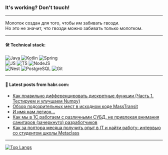 ### It's working? Don't touch!

---
Молоток создан для того, чтобы им забивать гвозди. <br>
Но это не значит, что гвозди можно забивать только молотком.

---

#### 🛠️ Technical stack:

![Java](https://img.shields.io/badge/Java-informational?logo=Oracle&style=flat&logoColor=white&color=FF4500)
![Kotlin](https://img.shields.io/badge/Kotlin-informational?logo=Kotlin&style=flat&logoColor=white&color=774D97)
![Spring](https://img.shields.io/badge/SpringBoot-informational?logo=SpringBoot&style=flat&logoColor=white&color=6DB33F) <br>
![JS](https://img.shields.io/badge/JS-informational?logo=javaScript&style=flat&logoColor=black&color=F7Df1E)
![TS](https://img.shields.io/badge/TypeScript-informational?logo=typeScript&style=flat&logoColor=black&color=0667A8)
![NodeJS](https://img.shields.io/badge/NodeJS-informational?logo=node.js&style=flat&logoColor=white&color=70A760) <br>
![Nest](https://img.shields.io/badge/NestJS-informational?logo=NestJS&style=flat&logoColor=white&color=E0234E)
![PostgreSQL](https://img.shields.io/badge/PostgreSQL-informational?logo=PostgreSQL&style=flat&logoColor=white&color=DAA520)
![Git](https://img.shields.io/badge/Git-informational?logo=git&style=flat&logoColor=white&color=778899)

___

#### 💬 Latest posts from habr.com:

<!-- BLOG-POST-LIST:START -->
- [Как правильно дифференцировать дискретные функции &lpar;Часть 1. Тестируем и улучшаем Numpy&rpar;](https://habr.com/ru/articles/753490/?utm_source=habrahabr&utm_medium=rss&utm_campaign=753490)
- [Обзор подозрительных мест в исходном коде MassTransit](https://habr.com/ru/companies/pvs-studio/articles/753474/?utm_source=habrahabr&utm_medium=rss&utm_campaign=753474)
- [И имя нам легион…](https://habr.com/ru/companies/first/articles/753216/?utm_source=habrahabr&utm_medium=rss&utm_campaign=753216)
- [Как мы в 1С работаем с различными СУБД, не привлекая внимания санитаров &lpar;зачеркнуто&rpar; разработчиков](https://habr.com/ru/companies/1c/articles/753242/?utm_source=habrahabr&utm_medium=rss&utm_campaign=753242)
- [Как за полтора месяца получить опыт в IT и найти работу: интервью со студентом школы Metaclass](https://habr.com/ru/companies/kts/articles/753442/?utm_source=habrahabr&utm_medium=rss&utm_campaign=753442)
<!-- BLOG-POST-LIST:END -->

---
[![Top Langs](https://github-readme-stats-git-master-advtsetting-gmailcom.vercel.app/api/top-langs/?username=zloylis&langs_count=10&hide_title=false&title_color=e6edf3&size_weight=0.5&count_weight=0.5&layout=compact&hide_border=true&theme=dracula)](https://github.com/zloylis)

<!-- ![GitHub stats](https://github-readme-stats-git-master-advtsetting-gmailcom.vercel.app/api?username=zloylis&show_icons=true&hide_border=true&theme=dracula&hide_title=true&include_all_commits=true&count_private=true&hide=contribs&hide_rank=true) -->
